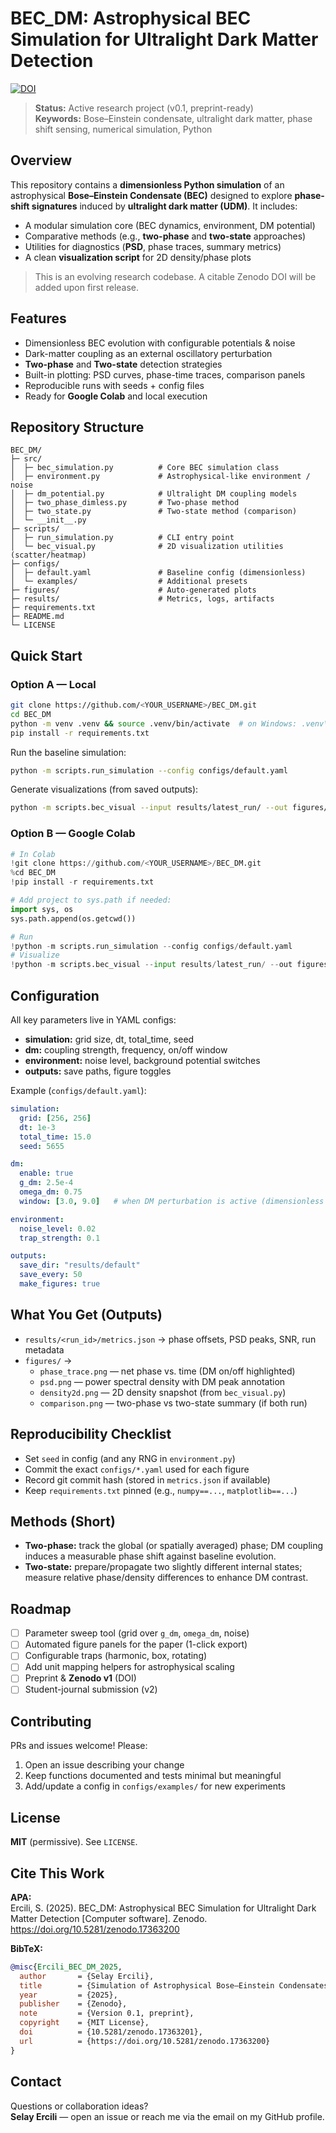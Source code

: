 # BEC_DM: Astrophysical BEC Simulation for Ultralight Dark Matter Detection
[![DOI](https://zenodo.org/badge/1036281527.svg)](https://doi.org/10.5281/zenodo.17363200)

> **Status:** Active research project (v0.1, preprint-ready)  
> **Keywords:** Bose–Einstein condensate, ultralight dark matter, phase shift sensing, numerical simulation, Python

## Overview

This repository contains a **dimensionless Python simulation** of an astrophysical **Bose–Einstein Condensate (BEC)** designed to explore **phase-shift signatures** induced by **ultralight dark matter (UDM)**. It includes:
- A modular simulation core (BEC dynamics, environment, DM potential)
- Comparative methods (e.g., **two-phase** and **two-state** approaches)
- Utilities for diagnostics (**PSD**, phase traces, summary metrics)
- A clean **visualization script** for 2D density/phase plots

> This is an evolving research codebase. A citable Zenodo DOI will be added upon first release.

## Features

- Dimensionless BEC evolution with configurable potentials & noise  
- Dark-matter coupling as an external oscillatory perturbation  
- **Two-phase** and **Two-state** detection strategies  
- Built-in plotting: PSD curves, phase-time traces, comparison panels  
- Reproducible runs with seeds + config files  
- Ready for **Google Colab** and local execution

## Repository Structure

```
BEC_DM/
├─ src/
│  ├─ bec_simulation.py          # Core BEC simulation class
│  ├─ environment.py             # Astrophysical-like environment / noise
│  ├─ dm_potential.py            # Ultralight DM coupling models
│  ├─ two_phase_dimless.py       # Two-phase method
│  ├─ two_state.py               # Two-state method (comparison)
│  └─ __init__.py
├─ scripts/
│  ├─ run_simulation.py          # CLI entry point
│  └─ bec_visual.py              # 2D visualization utilities (scatter/heatmap)
├─ configs/
│  ├─ default.yaml               # Baseline config (dimensionless)
│  └─ examples/                  # Additional presets
├─ figures/                      # Auto-generated plots
├─ results/                      # Metrics, logs, artifacts
├─ requirements.txt
├─ README.md
└─ LICENSE
```

## Quick Start

### Option A — Local

```bash
git clone https://github.com/<YOUR_USERNAME>/BEC_DM.git
cd BEC_DM
python -m venv .venv && source .venv/bin/activate  # on Windows: .venv\Scripts\activate
pip install -r requirements.txt
```

Run the baseline simulation:

```bash
python -m scripts.run_simulation --config configs/default.yaml
```

Generate visualizations (from saved outputs):

```bash
python -m scripts.bec_visual --input results/latest_run/ --out figures/
```

### Option B — Google Colab

```python
# In Colab
!git clone https://github.com/<YOUR_USERNAME>/BEC_DM.git
%cd BEC_DM
!pip install -r requirements.txt

# Add project to sys.path if needed:
import sys, os
sys.path.append(os.getcwd())

# Run
!python -m scripts.run_simulation --config configs/default.yaml
# Visualize
!python -m scripts.bec_visual --input results/latest_run/ --out figures/
```

## Configuration

All key parameters live in YAML configs:
- **simulation:** grid size, dt, total_time, seed  
- **dm:** coupling strength, frequency, on/off window  
- **environment:** noise level, background potential switches  
- **outputs:** save paths, figure toggles  

Example (`configs/default.yaml`):

```yaml
simulation:
  grid: [256, 256]
  dt: 1e-3
  total_time: 15.0
  seed: 5655

dm:
  enable: true
  g_dm: 2.5e-4
  omega_dm: 0.75
  window: [3.0, 9.0]   # when DM perturbation is active (dimensionless time)

environment:
  noise_level: 0.02
  trap_strength: 0.1

outputs:
  save_dir: "results/default"
  save_every: 50
  make_figures: true
```

## What You Get (Outputs)

- `results/<run_id>/metrics.json` → phase offsets, PSD peaks, SNR, run metadata  
- `figures/` →  
  - `phase_trace.png` — net phase vs. time (DM on/off highlighted)  
  - `psd.png` — power spectral density with DM peak annotation  
  - `density2d.png` — 2D density snapshot (from `bec_visual.py`)  
  - `comparison.png` — two-phase vs two-state summary (if both run)


## Reproducibility Checklist

- Set `seed` in config (and any RNG in `environment.py`)  
- Commit the exact `configs/*.yaml` used for each figure  
- Record git commit hash (stored in `metrics.json` if available)  
- Keep `requirements.txt` pinned (e.g., `numpy==...`, `matplotlib==...`)

## Methods (Short)

- **Two-phase:** track the global (or spatially averaged) phase; DM coupling induces a measurable phase shift against baseline evolution.  
- **Two-state:** prepare/propagate two slightly different internal states; measure relative phase/density differences to enhance DM contrast.

## Roadmap

- [ ] Parameter sweep tool (grid over `g_dm`, `omega_dm`, noise)  
- [ ] Automated figure panels for the paper (1-click export)  
- [ ] Configurable traps (harmonic, box, rotating)  
- [ ] Add unit mapping helpers for astrophysical scaling  
- [ ] Preprint & **Zenodo v1** (DOI)  
- [ ] Student-journal submission (v2)

## Contributing

PRs and issues welcome! Please:
1. Open an issue describing your change  
2. Keep functions documented and tests minimal but meaningful  
3. Add/update a config in `configs/examples/` for new experiments

## License

**MIT** (permissive). See `LICENSE`.  

## Cite This Work

**APA:**  
Ercili, S. (2025). BEC_DM: Astrophysical BEC Simulation for Ultralight Dark Matter Detection [Computer software]. Zenodo. https://doi.org/10.5281/zenodo.17363200

**BibTeX:**
```bibtex
@misc{Ercili_BEC_DM_2025,
  author       = {Selay Ercili},
  title        = {Simulation of Astrophysical Bose–Einstein Condensates for Ultralight Dark Matter Detection},
  year         = {2025},
  publisher    = {Zenodo},
  note         = {Version 0.1, preprint},
  copyright    = {MIT License},
  doi          = {10.5281/zenodo.17363201},
  url          = {https://doi.org/10.5281/zenodo.17363200}
}
```

## Contact

Questions or collaboration ideas?  
**Selay Ercili** — open an issue or reach me via the email on my GitHub profile.
